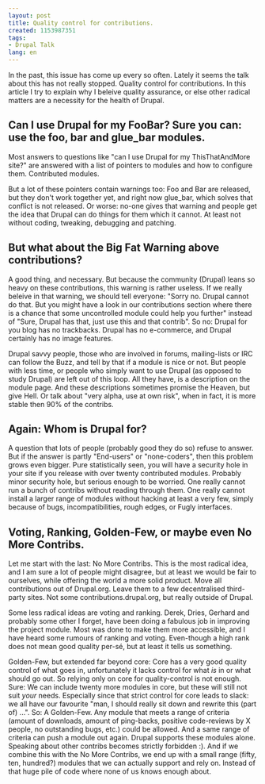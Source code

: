 ```yaml
---
layout: post
title: Quality control for contributions.
created: 1153987351
tags:
- Drupal Talk
lang: en
---
```

In the past, this issue has come up every so often. Lately it seems the talk about this has not really stopped. Quality control for contributions. In this article I try to explain why I beleive quality assurance, or else other radical matters are a necessity for the health of Drupal.

## Can I use Drupal for my FooBar? Sure you can: use the foo, bar and glue_bar modules.
Most answers to questions like "can I use Drupal for my ThisThatAndMore site?" are answered with a list of pointers to modules and how to configure them. Contributed modules.

But a lot of these pointers contain warnings too: Foo and Bar are released, but they don't work together yet, and right now glue_bar, which solves that conflict is not released. Or worse: no-one gives that warning and people get the idea that Drupal can do things for them which it cannot. At least not without coding, tweaking, debugging and patching.

## But what about the Big Fat Warning above contributions?
A good thing, and necessary. But because the community (Drupal) leans so heavy on these contributions, this warning is rather useless. If we really beleive in that warning, we should tell everyone: "Sorry no. Drupal cannot do that. But you might have a look in our contributions section where there is a chance that some uncontrolled module could help you further" instead of "Sure, Drupal has that, just use this and that contrib". So no: Drupal for you blog has no trackbacks. Drupal has no e-commerce, and Drupal certainly has no image features.

Drupal savvy people, those who are involved in forums, mailing-lists or IRC can follow the Buzz, and tell by that if a module is nice or not. But people with less time, or people who simply want to use Drupal (as opposed to study Drupal) are left out of this loop. All they have, is a description on the module page. And these descriptions sometimes promise the Heaven, but give Hell. Or talk about "very alpha, use at own risk", when in fact, it is more stable then 90% of the contribs.

## Again: Whom is Drupal for?
A question that lots of people (probably good they do so) refuse to answer. But if the answer is partly "End-users" or "none-coders", then this problem grows even bigger. Pure statistically seen, you will have a security hole in your site if you release with over twenty contributed modules. Probably minor security hole, but serious enough to be worried. One really cannot run a bunch of contribs without reading through them. One really cannot install a larger range of modules without hacking at least a very few, simply because of bugs, incompatibilities, rough edges, or Fugly interfaces.

## Voting, Ranking, Golden-Few, or maybe even No More Contribs.
Let me start with the last: No More Contribs. This is the most radical idea, and I am sure a lot of people might disagree, but at least we would be fair to ourselves, while offering the world a more solid product. Move all contributions out of Drupal.org. Leave them to a few decentralised third-party sites. Not some contributions.drupal.org, but really outside of Drupal. 

Some less radical ideas are voting and ranking. Derek, Dries, Gerhard and probably some other I forget, have been doing a fabulous job in improving the project module. Most was done to make them more accessible, and I have heard some rumours of ranking and voting. Even-though a high rank does not mean good quality per-sé, but at least it tells us something.

Golden-Few, but extended far beyond core:
Core has a very good quality control of what goes in, unfortunately it lacks control for what *is* in or what should go out. So relying only on core for quality-control is not enough. Sure: We can include twenty more modules in core, but these will still not suit *your* needs. Especially since that strict control for core leads to slack: we all have our favourite "man, I should really sit down and rewrite this (part of) ...". So: A Golden-Few. Any module that meets a range of criteria (amount of downloads, amount of ping-backs, positive code-reviews by X people, no outstanding bugs, etc.) could be allowed. And a same range of criteria can push a module out again. Drupal supports these modules alone. Speaking about other contribs becomes strictly forbidden :). And if we combine this with the No More Contribs, we end up with a small range (fifty, ten, hundred?) modules that we can actually support and rely on. Instead of that huge pile of code where none of us knows enough about.
